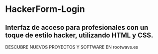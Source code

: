 # HackerForm-Login
Interfaz de acceso para profesionales con un toque de estilo hacker, utilizando HTML y CSS.
---------------------------------------------------------------------------------------------
DESCUBRE NUEVOS PROYECTOS Y SOFTWARE EN rootwave.es
